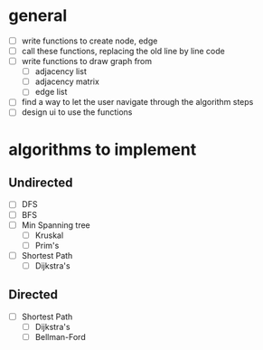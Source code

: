 # general
- [ ] write functions to create node, edge
- [ ] call these functions, replacing the old line by line code
- [ ] write functions to draw graph from
	- [ ] adjacency list
	- [ ] adjacency matrix
	- [ ] edge list
- [ ] find a way to let the user navigate through the algorithm steps
- [ ] design ui to use the functions
# algorithms to implement
## Undirected

- [ ] DFS
- [ ] BFS
- [ ] Min Spanning tree 
	- [ ] Kruskal
	- [ ] Prim's
- [ ] Shortest Path 
	- [ ] Dijkstra's

## Directed

- [ ] Shortest Path 
	- [ ] Dijkstra's
	- [ ] Bellman-Ford